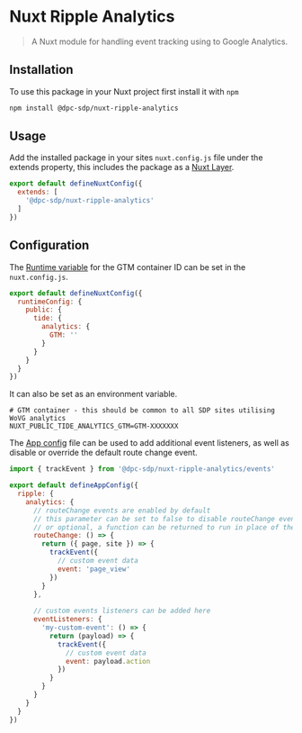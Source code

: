 # Nuxt Ripple Analytics

> A Nuxt module for handling event tracking using to Google Analytics.

## Installation

To use this package in your Nuxt project first install it with `npm`

```bash
npm install @dpc-sdp/nuxt-ripple-analytics
```

## Usage

Add the installed package in your sites `nuxt.config.js` file under the extends property, this includes the package as a [Nuxt Layer](https://nuxt.com/docs/getting-started/layers).

```js
export default defineNuxtConfig({
  extends: [
    '@dpc-sdp/nuxt-ripple-analytics'
  ]
})
```

## Configuration

The [Runtime variable](https://nuxt.com/docs/guide/going-further/runtime-config) for the GTM container ID can be set in the `nuxt.config.js`.

```js
export default defineNuxtConfig({
  runtimeConfig: {
    public: {
      tide: {
        analytics: {
          GTM: ''
        }
      }
    }
  }
})
```

It can also be set as an environment variable.

```
# GTM container - this should be common to all SDP sites utilising WoVG analytics
NUXT_PUBLIC_TIDE_ANALYTICS_GTM=GTM-XXXXXXX
```

The [App config](https://nuxt.com/docs/getting-started/configuration#app-configuration) file can be used to add additional event listeners, as well as disable or override the default route change event. 

```js
import { trackEvent } from '@dpc-sdp/nuxt-ripple-analytics/events'

export default defineAppConfig({
  ripple: {
    analytics: {
      // routeChange events are enabled by default
      // this parameter can be set to false to disable routeChange events
      // or optional, a function can be returned to run in place of the default
      routeChange: () => {
        return ({ page, site }) => {
          trackEvent({
            // custom event data
            event: 'page_view'
          })
        }
      },
      
      // custom events listeners can be added here
      eventListeners: {
        'my-custom-event': () => {
          return (payload) => {
            trackEvent({
              // custom event data
              event: payload.action
            })
          }
        }
      }
    }
  }
})
```
